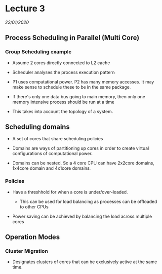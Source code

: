 # Lecture 3
*22/01/2020*

## Process Scheduling in Parallel (Multi Core)

### Group Scheduling example
- Assume 2 cores directly connected to L2 cache

- Scheduler analyses the process execution pattern

- P1 uses computational power. P2 has many memory accesses. It may make sense to schedule these to be in the same package.

- If there's only one data bus going to main memory, then only one memory intensive process should be run at a time

- This takes into account the topology of a system.

## Scheduling domains
- A set of cores that share scheduling policies

- Domains are ways of partitioning up cores in order to create virtual configurations of computational power.

- Domains can be nested. So a 4 core CPU can have 2x2core domains, 1x4core domain and 4x1core domains.

### Policies
- Have a threshhold for when a core is under/over-loaded.
    - This can be used for load balancing as processes can be offloaded to other CPUs

- Power saving can be achieved by balancing the load across multiple cores

## Operation Modes
### Cluster Migration
- Designates clusters of cores that can be exclusively active at the same time. 
